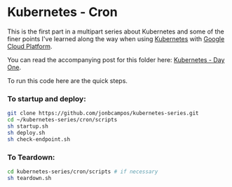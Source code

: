# Kubernetes - Cron
This is the first part in a multipart series about Kubernetes and some of the finer points 
I've learned along the way when using [Kubernetes](https://kubernetes.io/) with 
[Google Cloud Platform](https://cloud.google.com/).

You can read the accompanying post for this folder here: 
[Kubernetes - Day One](https://medium.com/@jonbcampos/kubernetes-day-one-30a80b5dcb29).

To run this code here are the quick steps.

### To startup and deploy:
```bash
git clone https://github.com/jonbcampos/kubernetes-series.git
cd ~/kubernetes-series/cron/scripts
sh startup.sh
sh deploy.sh
sh check-endpoint.sh
```

### To Teardown:
```bash
cd kubernetes-series/cron/scripts # if necessary
sh teardown.sh
```